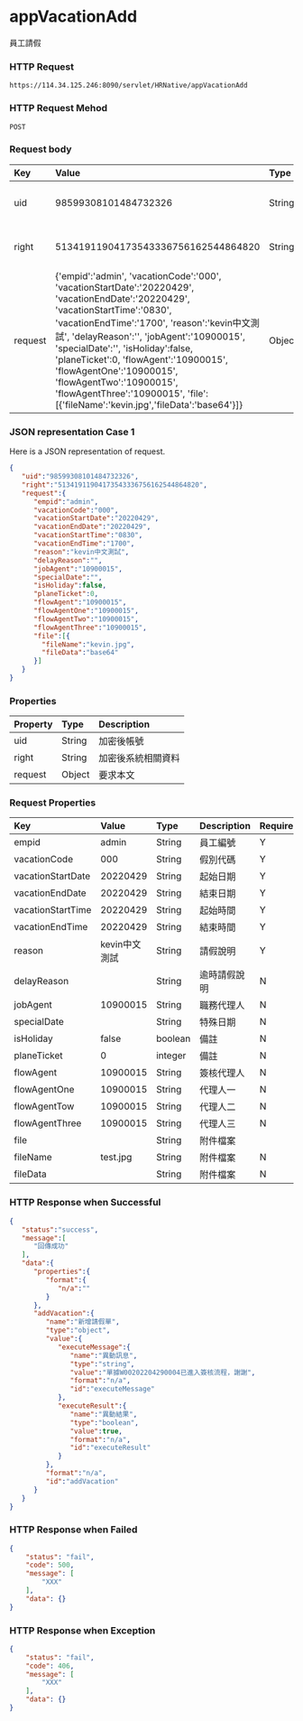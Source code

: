 # appVacationAdd
員工請假

### HTTP Request
```
https://114.34.125.246:8090/servlet/HRNative/appVacationAdd
```

### HTTP Request Mehod
```
POST
```

### Request body
| Key | Value | Type | Description |
|:----------|:-------------|:-----|:------------|
| uid | 98599308101484732326 | String | 需透過appLogin取得
| right | 51341911904173543336756162544864820 | String | 需透過appLogin取得 |
| request | {'empid':'admin', 'vacationCode':'000', 'vacationStartDate':'20220429', 'vacationEndDate':'20220429', 'vacationStartTime':'0830', 'vacationEndTime':'1700', 'reason':'kevin中文測試', 'delayReason':'', 'jobAgent':'10900015', 'specialDate':'', 'isHoliday':false, 'planeTicket':0, 'flowAgent':'10900015', 'flowAgentOne':'10900015', 'flowAgentTwo':'10900015', 'flowAgentThree':'10900015', 'file':[{'fileName':'kevin.jpg','fileData':'base64'}]} | Object | 異動條件

### JSON representation Case 1
Here is a JSON representation of request.
```json
{
   "uid":"98599308101484732326",
   "right":"51341911904173543336756162544864820",
   "request":{
      "empid":"admin", 
      "vacationCode":"000",
      "vacationStartDate":"20220429", 
      "vacationEndDate":"20220429",
      "vacationStartTime":"0830", 
      "vacationEndTime":"1700",
      "reason":"kevin中文測試",
      "delayReason":"",
      "jobAgent":"10900015",
      "specialDate":"",
      "isHoliday":false,
      "planeTicket":0,
      "flowAgent":"10900015",
      "flowAgentOne":"10900015",
      "flowAgentTwo":"10900015",
      "flowAgentThree":"10900015",
      "file":[{
        "fileName":"kevin.jpg",
        "fileData":"base64"
      }]
   }
}
```

### Properties
| Property | Type | Description |
|:---------|:-----|:------------|
| uid   | String | 加密後帳號 |
| right | String | 加密後系統相關資料 |
| request | Object | 要求本文 |

### Request Properties
| Key | Value | Type | Description | Required | Format |
|:----------|:-------------|:-----|:------------|:------------|:------------|
| empid | admin | String | 員工編號 | Y | n/a |
| vacationCode | 000 | String | 假別代碼 | Y | n/a |
| vacationStartDate | 20220429 | String | 起始日期 | Y | YYYYmmdd |
| vacationEndDate | 20220429 | String | 結束日期 | Y | YYYYmmdd |
| vacationStartTime | 20220429 | String | 起始時間 | Y | HHmm |
| vacationEndTime | 20220429 | String | 結束時間 | Y | HHmm |
| reason | kevin中文測試 | String | 請假說明 | Y | n/a |
| delayReason |  | String | 逾時請假說明 | N | n/a |
| jobAgent | 10900015 | String | 職務代理人 | N | n/a | 
| specialDate |  | String | 特殊日期 | N | YYYYmmdd |
| isHoliday | false | boolean | 備註 | N | n/a |
| planeTicket | 0 | integer | 備註 | N | ticket |
| flowAgent | 10900015 | String | 簽核代理人 | N | n/a | 
| flowAgentOne | 10900015 | String | 代理人一 | N | n/a | 
| flowAgentTow | 10900015 | String | 代理人二 | N | n/a | 
| flowAgentThree | 10900015 | String | 代理人三 | N | n/a | 
| file |  | String | 附件檔案 |  | n/a |
| fileName | test.jpg | String | 附件檔案 | N | n/a |
| fileData |  | String | 附件檔案 | N | base64 |

### HTTP Response when Successful
```json
{
   "status":"success",
   "message":[
      "回傳成功"
   ],
   "data":{
      "properties":{
         "format":{
            "n/a":""
         }
      },
      "addVacation":{
         "name":"新增請假單",
         "type":"object",
         "value":{
            "executeMessage":{
               "name":"異動訊息",
               "type":"string",
               "value":"單據W00202204290004已進入簽核流程，謝謝",
               "format":"n/a",
               "id":"executeMessage"
            },
            "executeResult":{
               "name":"異動結果",
               "type":"boolean",
               "value":true,
               "format":"n/a",
               "id":"executeResult"
            }
         },
         "format":"n/a",
         "id":"addVacation"
      }
   }
}
```

### HTTP Response when Failed
```json
{
    "status": "fail",
    "code": 500,
    "message": [
        "XXX"
    ],
    "data": {}
}
```

### HTTP Response when Exception
```json
{
    "status": "fail",
    "code": 406,
    "message": [
        "XXX"
    ],
    "data": {}
}
```
